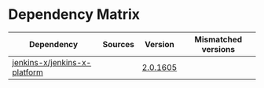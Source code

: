 # Dependency Matrix

Dependency | Sources | Version | Mismatched versions
---------- | ------- | ------- | -------------------
[jenkins-x/jenkins-x-platform](https://github.com/jenkins-x/jenkins-x-platform) |  | [2.0.1605](https://github.com/jenkins-x/jenkins-x-platform/releases/tag/v2.0.1605) | 
